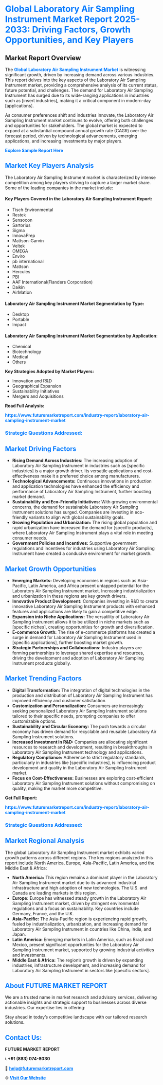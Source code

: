 <h1 style="color: #007BFF;">Global Laboratory Air Sampling Instrument Market Report 2025-2033: Driving Factors, Growth Opportunities, and Key Players</h1>

<section id="overview">
<h2>Market Report Overview</h2>
<p>The <a href="https://www.futuremarketreport.com/industry-report/laboratory-air-sampling-instrument-market" style="color: #007BFF; text-decoration: none;"><strong>Global Laboratory Air Sampling Instrument Market</strong></a> is witnessing significant growth, driven by increasing demand across various industries. This report delves into the key aspects of the Laboratory Air Sampling Instrument market, providing a comprehensive analysis of its current status, future potential, and challenges. The demand for Laboratory Air Sampling Instrument has surged due to its wide-ranging applications in industries such as [insert industries], making it a critical component in modern-day [applications].</p>
<p>As consumer preferences shift and industries innovate, the Laboratory Air Sampling Instrument market continues to evolve, offering both challenges and opportunities for stakeholders. The global market is expected to expand at a substantial compound annual growth rate (CAGR) over the forecast period, driven by technological advancements, emerging applications, and increasing investments by major players.</p>
</section>

<section id="overview">
<p><a href="https://www.futuremarketreport.com/request-sample/reportId=52922" style="color: #007BFF; text-decoration: none;"><strong>Explore Sample Report Here</strong></a></p>
</section>

<section id="key-players">
<h2 style="color: #007BFF;">Market Key Players Analysis</h2>
<p>The Laboratory Air Sampling Instrument market is characterized by intense competition among key players striving to capture a larger market share. Some of the leading companies in the market include:</p>
<h4>Key Players Covered in the Laboratory Air Sampling Instrument Report:</h4>
<ul><li>Tisch Environmental</li><li>Restek</li><li>Sensocon</li><li>Sartorius</li><li>Sigma</li><li>InnovaPrep</li><li>Mattson-Garvin</li><li>Veltek</li><li>OMEGA</li><li>Enviro</li><li>pb international</li><li>Mattson</li><li>Hercules</li><li>PBI</li><li>AAF International(Flanders Corporation)</li><li>Daikin</li><li>AirMation</li></ul>
<h4>Laboratory Air Sampling Instrument Market Segmentation by Type:</h4>
<ul><li>Desktop</li><li>Portable</li><li>Impact</li></ul>

<h4>Laboratory Air Sampling Instrument Market Segmentation by Application:</h4>
<ul><li>Chemical</li><li>Biotechnology</li><li>Medical</li><li>Others</li></ul>
<p><strong>Key Strategies Adopted by Market Players:</strong></p>
<ul>
<li>Innovation and R&D</li>
<li>Geographical Expansion</li>
<li>Sustainability Initiatives</li>
<li>Mergers and Acquisitions</li>
</ul>
</section>

<section>
<p><strong>Read Full Analysis: </strong></p><a href="https://www.futuremarketreport.com/industry-report/laboratory-air-sampling-instrument-market" style="color: #007BFF; text-decoration: none;"><strong>https://www.futuremarketreport.com/industry-report/laboratory-air-sampling-instrument-market</strong></a>
<h3 style="color: #007BFF;">Strategic Questions Addressed:</h3>
</section>

<section id="driving-factors">
<h2 style="color: #007BFF;">Market Driving Factors</h2>
<ul>
<li><strong>Rising Demand Across Industries:</strong> The increasing adoption of Laboratory Air Sampling Instrument in industries such as [specific industries] is a major growth driver. Its versatile applications and cost-effectiveness make it a preferred choice among manufacturers.</li>
<li><strong>Technological Advancements:</strong> Continuous innovations in production and application technologies have enhanced the efficiency and performance of Laboratory Air Sampling Instrument, further boosting market demand.</li>
<li><strong>Sustainability and Eco-Friendly Initiatives:</strong> With growing environmental concerns, the demand for sustainable Laboratory Air Sampling Instrument solutions has surged. Companies are investing in eco-friendly variants to align with global sustainability goals.</li>
<li><strong>Growing Population and Urbanization:</strong> The rising global population and rapid urbanization have increased the demand for [specific products], where Laboratory Air Sampling Instrument plays a vital role in meeting consumer needs.</li>
<li><strong>Government Policies and Incentives:</strong> Supportive government regulations and incentives for industries using Laboratory Air Sampling Instrument have created a conducive environment for market growth.</li>
</ul>
</section>

<section id="growth-opportunities">
<h2 style="color: #007BFF;">Market Growth Opportunities</h2>
<ul>
<li><strong>Emerging Markets:</strong> Developing economies in regions such as Asia-Pacific, Latin America, and Africa present untapped potential for the Laboratory Air Sampling Instrument market. Increasing industrialization and urbanization in these regions are key growth drivers.</li>
<li><strong>Innovative Product Development:</strong> Companies investing in R&D to create innovative Laboratory Air Sampling Instrument products with enhanced features and applications are likely to gain a competitive edge.</li>
<li><strong>Expansion into Niche Applications:</strong> The versatility of Laboratory Air Sampling Instrument allows it to be utilized in niche markets such as [specific niches], creating opportunities for growth and diversification.</li>
<li><strong>E-commerce Growth:</strong> The rise of e-commerce platforms has created a surge in demand for Laboratory Air Sampling Instrument used in [specific applications], further boosting market growth.</li>
<li><strong>Strategic Partnerships and Collaborations:</strong> Industry players are forming partnerships to leverage shared expertise and resources, driving the development and adoption of Laboratory Air Sampling Instrument products globally.</li>
</ul>
</section>

<section id="trending-factors">
<h2 style="color: #007BFF;">Market Trending Factors</h2>
<ul>
<li><strong>Digital Transformation:</strong> The integration of digital technologies in the production and distribution of Laboratory Air Sampling Instrument has improved efficiency and customer satisfaction.</li>
<li><strong>Customization and Personalization:</strong> Consumers are increasingly seeking personalized Laboratory Air Sampling Instrument solutions tailored to their specific needs, prompting companies to offer customizable options.</li>
<li><strong>Sustainability and Circular Economy:</strong> The push towards a circular economy has driven demand for recyclable and reusable Laboratory Air Sampling Instrument solutions.</li>
<li><strong>Increased Investment in R&D:</strong> Companies are allocating significant resources to research and development, resulting in breakthroughs in Laboratory Air Sampling Instrument technology and applications.</li>
<li><strong>Regulatory Compliance:</strong> Adherence to strict regulatory standards, particularly in industries like [specific industries], is influencing product development and quality in the Laboratory Air Sampling Instrument market.</li>
<li><strong>Focus on Cost-Effectiveness:</strong> Businesses are exploring cost-efficient Laboratory Air Sampling Instrument solutions without compromising on quality, making the market more competitive.</li>
</ul>
</section>

<section>
<p><strong>Get Full Report: </strong></p><a href="https://www.futuremarketreport.com/industry-report/laboratory-air-sampling-instrument-market" style="color: #007BFF; text-decoration: none;"><strong>https://www.futuremarketreport.com/industry-report/laboratory-air-sampling-instrument-market</strong></a>
<h3 style="color: #007BFF;">Strategic Questions Addressed:</h3>
</section>


<section id="regional-analysis">
<h2 style="color: #007BFF;">Market Regional Analysis</h2>
<p>The global Laboratory Air Sampling Instrument market exhibits varied growth patterns across different regions. The key regions analyzed in this report include North America, Europe, Asia-Pacific, Latin America, and the Middle East & Africa:</p>
<ul>
<li><strong>North America:</strong> This region remains a dominant player in the Laboratory Air Sampling Instrument market due to its advanced industrial infrastructure and high adoption of new technologies. The U.S. and Canada are leading markets in this region.</li>
<li><strong>Europe:</strong> Europe has witnessed steady growth in the Laboratory Air Sampling Instrument market, driven by stringent environmental regulations and a focus on sustainability. Key countries include Germany, France, and the U.K.</li>
<li><strong>Asia-Pacific:</strong> The Asia-Pacific region is experiencing rapid growth, fueled by industrialization, urbanization, and increasing demand for Laboratory Air Sampling Instrument in countries like China, India, and Japan.</li>
<li><strong>Latin America:</strong> Emerging markets in Latin America, such as Brazil and Mexico, present significant opportunities for the Laboratory Air Sampling Instrument market, supported by growing industrial activities and investments.</li>
<li><strong>Middle East & Africa:</strong> The region’s growth is driven by expanding industries, infrastructure development, and increasing demand for Laboratory Air Sampling Instrument in sectors like [specific sectors].</li>
</ul>
</section>

<footer>
<h2 style="color: #007BFF;">About FUTURE MARKET REPORT</h2>
<p>We are a trusted name in market research and advisory services, delivering actionable insights and strategic support to businesses across diverse industries. Our expertise lies in offering:</p>

<p>Stay ahead in today’s competitive landscape with our tailored research solutions.</p>

<h2 style="color: #007BFF;">Contact Us:</h2>
<p><strong>FUTURE MARKET REPORT</strong></p>
<p>📞 <strong>+91 (883) 074-8030</strong></p>
<p>📧 <strong><a href="mailto:help@futuremarketreport.com" style="color: #007BFF;">help@futuremarketreport.com</a></strong></p>
<p>🌐 <strong><a href="https://www.futuremarketreport.com/" style="color: #007BFF;">Visit Our Website</a></strong></p>
</footer>